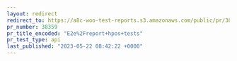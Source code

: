 ```yaml
---
layout: redirect
redirect_to: https://a8c-woo-test-reports.s3.amazonaws.com/public/pr/38359/hpos/api/index.html
pr_number: 38359
pr_title_encoded: "E2e%2Freport+hpos+tests"
pr_test_type: api
last_published: "2023-05-22 08:42:22 +0000"
---
```


